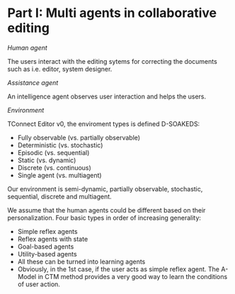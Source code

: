 # Part I: Multi agents in collaborative editing

*Human agent*

The users interact with the editing sytems for correcting the documents such as i.e. editor, system designer.

*Assistance agent*

An intelligence agent observes user interaction and helps the users.

*Environment*

TConnect Editor v0, the enviroment types is defined D-SOAKEDS:

* Fully observable (vs. partially observable)
* Deterministic (vs. stochastic)
* Episodic (vs. sequential)
* Static (vs. dynamic)
* Discrete (vs. continuous)
* Single agent (vs. multiagent)

Our environment is semi-dynamic, partially observable, stochastic, sequential, discrete and multiagent.

We assume that the human agents could be different based on their personalization. Four basic types in order of increasing generality:

* Simple reflex agents
* Reflex agents with state
* Goal-based agents
* Utility-based agents
* All these can be turned into learning agents
* Obviously, in the 1st case, if the user acts as simple reflex agent. The A-Model in CTM method provides a very good way to learn the conditions of user action.
